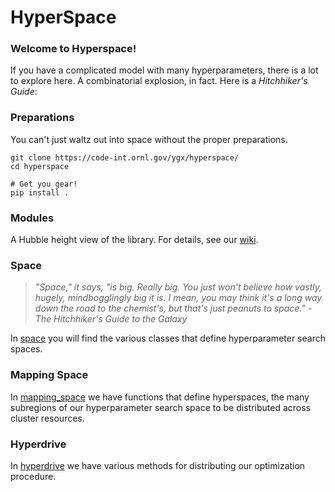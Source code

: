 # HyperSpace

### Welcome to Hyperspace!

If you have a complicated model with many hyperparameters, there is a lot to explore here.
A combinatorial explosion, in fact. Here is a *Hitchhiker's Guide*:

### Preparations

You can't just waltz out into space without the proper preparations.

```
git clone https://code-int.ornl.gov/ygx/hyperspace/
cd hyperspace

# Get you gear!
pip install .
```

### Modules

A Hubble height view of the library. For details, see our [wiki](https://code-int.ornl.gov/ygx/hyperspace/wikis/home).

### Space

> _"Space," it says, "is big. Really big. You just won't believe how vastly, hugely,
mindbogglingly big it is. I mean, you may think it's a long way down the road to the
chemist's, but that's just peanuts to space." - The Hitchhiker's Guide to the Galaxy_

In [space](https://code-int.ornl.gov/ygx/hyperspace/tree/ygx_hyperV2/hyperspace/space/space.py)
you will find the various classes that define hyperparameter search spaces.

### Mapping Space

In [mapping_space](https://code-int.ornl.gov/ygx/hyperspace/blob/ygx_hyperV2/hyperspace/space/mapping_space.py)
we have functions that define hyperspaces, the many subregions
of our hyperparameter search space to be distributed across cluster resources.


### Hyperdrive

In [hyperdrive](https://code-int.ornl.gov/ygx/hyperspace/tree/ygx_hyperV2/hyperspace/hyperdrive/hyperdrive.py)
we have various methods for distributing our optimization procedure.
